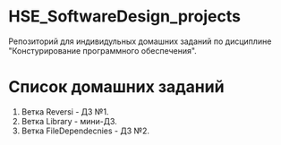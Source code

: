 # HSE_SoftwareDesign_projects
Репозиторий для индивидульных домашних заданий по дисциплине "Констурирование программного обеспечения".
# Список домашних заданий
1. Ветка Reversi - ДЗ №1.
2. Ветка Library - мини-ДЗ.
3. Ветка FileDependecnies - ДЗ №2.
